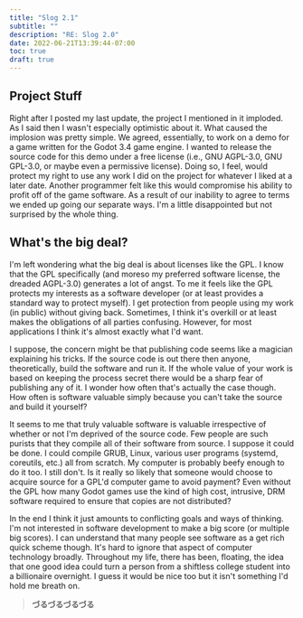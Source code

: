 ```yaml
---
title: "Slog 2.1"
subtitle: ""
description: "RE: Slog 2.0"
date: 2022-06-21T13:39:44-07:00
toc: true
draft: true
---
```


## Project Stuff

Right after I posted my last update, the project I mentioned in it imploded. As I said then I wasn't especially
optimistic about it. What caused the implosion was pretty simple. We agreed, essentially, to work on a demo for a game
written for the Godot 3.4 game engine. I wanted to release the source code for this demo under a free license (i.e.,
GNU AGPL-3.0, GNU GPL-3.0, or maybe even a permissive license). Doing so, I feel, would protect my right to use any
work I did on the project for whatever I liked at a later date. Another programmer felt like this would compromise his
ability to profit off of the game software. As a result of our inability to agree to terms we ended up going our
separate ways. I'm a little disappointed but not surprised by the whole thing.

## What's the big deal?

I'm left wondering what the big deal is about licenses like the GPL. I know that the GPL specifically (and moreso my
preferred software license, the dreaded AGPL-3.0) generates a lot of angst. To me it feels like the GPL protects my
interests as a software developer (or at least provides a standard way to protect myself). I get protection from
people using my work (in public) without giving back. Sometimes, I think it's overkill or at least makes the
obligations of all parties confusing. However, for most applications I think it's almost exactly what I'd want.

I suppose, the concern might be that publishing code seems like a magician explaining his tricks. If the source code is
out there then anyone, theoretically, build the software and run it. If the whole value of your work is based on
keeping the process secret there would be a sharp fear of publishing any of it. I wonder how often that's actually the
case though. How often is software valuable simply because you can't take the source and build it yourself?

It seems to me that truly valuable software is valuable irrespective of whether or not I'm deprived of the source code.
Few people are such purists that they compile all of their software from source. I suppose it could be done. I could
compile GRUB, Linux, various user programs (systemd, coreutils, etc.) all from scratch. My computer is probably beefy
enough to do it too. I still don't. Is it really so likely that someone would choose to acquire source for a GPL'd
computer game to avoid payment? Even without the GPL how many Godot games use the kind of high cost, intrusive, DRM
software required to ensure that copies are not distributed?

In the end I think it just amounts to conflicting goals and ways of thinking. I'm not interested in software
development to make a big score (or multiple big scores). I can understand that many people see software as a get
rich quick scheme though. It's hard to ignore that aspect of computer technology broadly. Throughout my life, there
has been, floating, the idea that one good idea could turn a person from a shiftless college student into a
billionaire overnight. I guess it would be nice too but it isn't something I'd hold me breath on.

> **づるづるづるづる**

